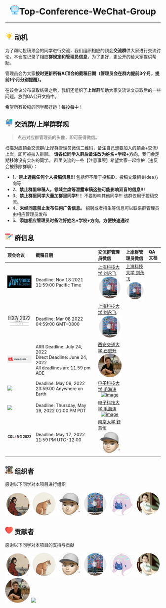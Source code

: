 
<p align="center">
<h1 align="center"> <img src="./imgs/icon/ai.png" width="30" />Top-Conference-WeChat-Group</h1>
</p>

---

## <img src="./imgs/icon/motivation.png" width="25" /> 动机

为了帮助投稿顶会的同学进行交流，我们组织相应的顶会**交流群**供大家进行交流讨论，本仓库记录了相应**群规定和管理员信息**，为了更好，更公开的给大家提供帮助。  

管理员会为大家**按时更新所有AI顶会的截稿日期（管理员会在群内提前3个月，提前1个月分别提醒）。**

在该会议公布录取结果之后，我们还组织了**上岸群**帮助大家交流论文录取后的一些问题。放到QA公开文档中。

希望所有投稿的同学都好运！每投每中！

## <img src="./imgs/icon/intro.png" width="25" /> 交流群/上岸群群规

> 点击对应群管理员的头像，即可获得微信。

扫描对应顶会交流群/上岸群管理员微信二维码，备注自己想要加入的顶会+交流/上岸，即可被拉入群聊。
**请各位同学入群后备注改为姓名+学校+方向**，我们会定期移除没有实名的同学。
群里交流的一些【注意事项】希望大家一起维护（违反会被移除群聊）：
- 1、**禁止透露任何个人投稿信息!!!** 包括但不限于投稿ID，投稿文章相关idea方向等
- 2、**禁止群里审稿人，领域主席等泄露审稿这些可能影响双盲的信息!!!**
- 3、**禁止群里同学大量加群里同学!!！** 不要影响其他同学!!! 该群仅用于投稿交流。
- 4、**未经同意禁止发布任何广告信息。** 招聘或者招生等信息可以联系群管理员由相应管理员发布
- 5、**添加相应管理员时备注好姓名+学校+方向，方便快速通过**



## <img src="./imgs/icon/notes.png" width="25" /> 群信息


| 顶会会议                                                         | 截稿日期                                                                                                         | 交流群管理员微信                                                                                                     |上岸群管理员微信                    | QA文档
| :----------------------------------------------------------- | :----------------------------------------------------------- | :------------------------------------------------------------ | :----------------------------------------------------------- | :----------------------------------------------------------- |
| <a href="https://cvpr2022.thecvf.com/"><img src="./imgs/cover/cvpr22.png"  width="170" height="40"/></a> | Deadline: Nov 18 2021 11:59:00 Pacific Time |<a href="https://github.com/MLNLP-World/Top-Conference-WeChat-Group/blob/main/imgs/weixin/yongfei.png"> 上海科技大学 刘永飞  <div align="center"> <img src="./imgs/profile/yongfei.png" alt="image" width="80" /> </div> </a>| <a href="https://github.com/MLNLP-World/Top-Conference-WeChat-Group/blob/main/imgs/weixin/yongfei.png"> 上海科技大学 刘永飞  <div align="center"> <img src="./imgs/profile/yongfei.png" alt="image" width="80" /> </div> </a> |
| <a href="https://eccv2022.ecva.net/"><img src="./imgs/cover/01.png"  width="170" /></a> | Deadline: Mar 08 2022 04:59:00 GMT+0800 |<a href="https://github.com/MLNLP-World/Top-Conference-WeChat-Group/blob/main/imgs/weixin/yongfei.png"> 上海科技大学 刘永飞  <div align="center"> <img src="./imgs/profile/yongfei.png" alt="image" width="80" /> </div> </a> |  |
| <a href="https://2022.emnlp.org"><img src="./imgs/cover/EMNLP22.png"  width="170" /></a> | ARR Deadline: July 24, 2022 <br /> Direct  Deadline: June 24, 2022<br /> All deadlines are 11.59 pm  AOE|<a href="https://github.com/MLNLP-World/Top-Conference-WeChat-Group/blob/main/imgs/weixin/ensheng.png"> 西安交通大学 石恩升  <div align="center"> <img src="./imgs/profile/ensheng.png" alt="image" width="80" /> </div> </a> |  |
| <a href="https://www.cikm2022.org//"><img src="https://pic1.zhimg.com/80/v2-366d481aa8fe0840f3f43939efdc6107_720w.png"  width="170" /></a> | Deadline: May 09, 2022 23:59:00 Anywhere on Earth |<a href="https://pica.zhimg.com/80/v2-44bef2b640d9ae21d8f317bfa007e570_720w.jpeg"> 电子科技大学 毛海涛  <div align="center"> <img src="https://pic1.zhimg.com/80/v2-d445b1affd7d3fa4ffb9d40b7e3bc854_720w.png" alt="image" width="80" /> </div> </a> ||
| <a href="https://nips.cc/Conferences/2022"><img src="https://pica.zhimg.com/80/v2-f51826a7fa12554e2d21fc427b25b9a8_720w.png"  width="170" /></a> | Deadline: Thursday, May 19, 2022 01:00 PM PDT |<a href="https://pica.zhimg.com/80/v2-44bef2b640d9ae21d8f317bfa007e570_720w.jpeg"> 电子科技大学 毛海涛  <div align="center"> <img src="https://pic1.zhimg.com/80/v2-d445b1affd7d3fa4ffb9d40b7e3bc854_720w.png" alt="image" width="80" /> </div> </a> ||
| <a href="https://coling2022.org/"><img src="./imgs/cover/COLING22.png" width="170" /></a>  | Deadline: May 17, 2022 11:59 PM UTC-12:00 | <a href="https://github.com/MLNLP-World/Top-Conference-WeChat-Group/blob/main/imgs/weixin/yiheng.jpg "> 南京大学 舒意恒 <div align="center"> <img src="./imgs/profile/yiheng.png" alt="image" width="80"></div> </a> || 

## <img src="./imgs/icon/organizer.png" width="25" /> 组织者
感谢以下同学对本项目进行组织
  
<a href="https://github.com/kokolerk"><img src="./imgs/profile/jiaqi.png"  width="80" /></a> 
<a href="https://github.com/liucongg"><img src="./imgs/profile/logCong.png"  width="80" /></a> 
<a href="https://yihengshu.github.io"><img src="./imgs/profile/yiheng.png"  width="80" /></a> 
<a href="https://scholar.google.com/citations?user=XVYKjDkAAAAJ&hl=en">  <img src="./imgs/profile/yongfei.png"  width="80" /></a> 
<a href="https://github.com/mathgirl796"> <img src="./imgs/profile/aduan.png"  width="80" /></a> 
<a href="https://scholar.google.com/citations?user=pU8oCuIAAAAJ&hl=zh-CN"> <img src="./imgs/profile/leishen.png"  width="80" /></a> 

## <img src="./imgs/icon/heart.png" width="25" /> 贡献者
感谢以下同学对本项目的支持与贡献

<a href="https://github.com/kokolerk"><img src="./imgs/profile/jiaqi.png"  width="80" /></a> 
<a href="https://github.com/liucongg"><img src="./imgs/profile/logCong.png"  width="80" /></a> 
<a href="https://yihengshu.github.io">  <img src="./imgs/profile/yiheng.png"  width="80" /></a> 
<a href="https://scholar.google.com/citations?user=XVYKjDkAAAAJ&hl=en">  <img src="./imgs/profile/yongfei.png"  width="80" /></a> 
<a href="https://github.com/mathgirl796"> <img src="./imgs/profile/aduan.png"  width="80" /></a> 
<a href="https://scholar.google.com/citations?user=pU8oCuIAAAAJ&hl=zh-CN"> <img src="./imgs/profile/leishen.png"  width="80" /></a> 
<a href="https://enshengshi.github.io">  <img src="./imgs/profile/ensheng.png"  width="80" /></a>
<a href="https://huanhuqueyue.github.io/personal-page/me/"> <img src="https://pic1.zhimg.com/80/v2-d445b1affd7d3fa4ffb9d40b7e3bc854_720w.png"  width="80" /></a> 
